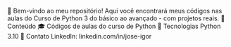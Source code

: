 📌 Bem-vindo ao meu repositório! Aqui você encontrará meus códigos nas aulas do
Curso de Python 3 do básico ao avançado - com projetos reais.
📌 Conteúdo
🎓 Códigos de aulas do curso de Python
🚀 Tecnologias
Python 3.10
📩 Contato
LinkedIn: linkedin.com/in/jose-igor